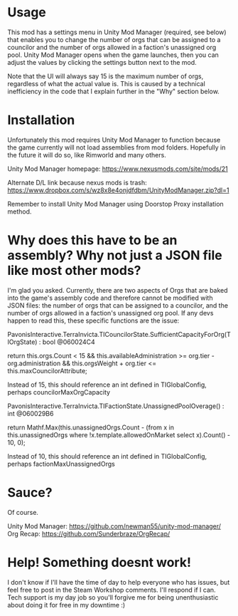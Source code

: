 
# Usage

This mod has a settings menu in Unity Mod Manager (required, see below) that enables you to change the number of orgs that can be assigned to a councilor and the number of orgs allowed in a faction's unassigned org pool. Unity Mod Manager opens when the game launches, then you can adjust the values by clicking the settings button next to the mod.

Note that the UI will always say 15 is the maximum number of orgs, regardless of what the actual value is. This is caused by a technical inefficiency in the code that I explain further in the "Why" section below.

# Installation

Unfortunately this mod requires Unity Mod Manager to function because the game currently will not load assemblies from mod folders. Hopefully in the future it will do so, like Rimworld and many others.

Unity Mod Manager homepage: https://www.nexusmods.com/site/mods/21
 
Alternate D/L link because nexus mods is trash: https://www.dropbox.com/s/wz8x8e4onjdfdbm/UnityModManager.zip?dl=1

Remember to install Unity Mod Manager using Doorstop Proxy installation method.

# Why does this have to be an assembly? Why not just a JSON file like most other mods?

I'm glad you asked. Currently, there are two aspects of Orgs that are baked into the game's assembly code and therefore cannot be modified with JSON files: the number of orgs that can be assigned to a councilor, and the number of orgs allowed in a faction's unassigned org pool. If any devs happen to read this, these specific functions are the issue:


PavonisInteractive.TerraInvicta.TICouncilorState.SufficientCapacityForOrg(TIOrgState) : bool @060024C4

return this.orgs.Count < 15 && this.availableAdministration >= org.tier - org.administration && this.orgsWeight + org.tier <= this.maxCouncilorAttribute;

Instead of 15, this should reference an int defined in TIGlobalConfig, perhaps councilorMaxOrgCapacity


PavonisInteractive.TerraInvicta.TIFactionState.UnassignedPoolOverage() : int @060029B6

return Mathf.Max(this.unassignedOrgs.Count - (from x in this.unassignedOrgs where !x.template.allowedOnMarket select x).Count<TIOrgState>() - 10, 0);

Instead of 10, this should reference an int defined in TIGlobalConfig, perhaps factionMaxUnassignedOrgs

# Sauce?

Of course.

Unity Mod Manager: https://github.com/newman55/unity-mod-manager/
Org Recap: https://github.com/Sunderbraze/OrgRecap/

# Help! Something doesnt work!

I don't know if I'll have the time of day to help everyone who has issues, but feel free to post in the Steam Workshop comments. I'll respond if I can. Tech support is my day job so you'll forgive me for being unenthusiastic about doing it for free in my downtime :)
